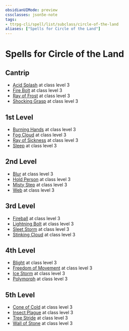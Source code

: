 ```yaml
---
obsidianUIMode: preview
cssclasses: json5e-note
tags:
- ttrpg-cli/spell/list/subclass/circle-of-the-land
aliases: ["Spells for Circle of the Land"]
---
```

# Spells for Circle of the Land

## Cantrip

- [Acid Splash](2-Mechanics/CLI/spells/acid-splash-xphb.md "XPHB") at class level 3
- [Fire Bolt](2-Mechanics/CLI/spells/fire-bolt-xphb.md "XPHB") at class level 3
- [Ray of Frost](2-Mechanics/CLI/spells/ray-of-frost-xphb.md "XPHB") at class level 3
- [Shocking Grasp](2-Mechanics/CLI/spells/shocking-grasp-xphb.md "XPHB") at class level 3

## 1st Level

- [Burning Hands](2-Mechanics/CLI/spells/burning-hands-xphb.md "XPHB") at class level 3
- [Fog Cloud](2-Mechanics/CLI/spells/fog-cloud-xphb.md "XPHB") at class level 3
- [Ray of Sickness](2-Mechanics/CLI/spells/ray-of-sickness-xphb.md "XPHB") at class level 3
- [Sleep](2-Mechanics/CLI/spells/sleep-xphb.md "XPHB") at class level 3

## 2nd Level

- [Blur](2-Mechanics/CLI/spells/blur-xphb.md "XPHB") at class level 3
- [Hold Person](2-Mechanics/CLI/spells/hold-person-xphb.md "XPHB") at class level 3
- [Misty Step](2-Mechanics/CLI/spells/misty-step-xphb.md "XPHB") at class level 3
- [Web](2-Mechanics/CLI/spells/web-xphb.md "XPHB") at class level 3

## 3rd Level

- [Fireball](2-Mechanics/CLI/spells/fireball-xphb.md "XPHB") at class level 3
- [Lightning Bolt](2-Mechanics/CLI/spells/lightning-bolt-xphb.md "XPHB") at class level 3
- [Sleet Storm](2-Mechanics/CLI/spells/sleet-storm-xphb.md "XPHB") at class level 3
- [Stinking Cloud](2-Mechanics/CLI/spells/stinking-cloud-xphb.md "XPHB") at class level 3

## 4th Level

- [Blight](2-Mechanics/CLI/spells/blight-xphb.md "XPHB") at class level 3
- [Freedom of Movement](2-Mechanics/CLI/spells/freedom-of-movement-xphb.md "XPHB") at class level 3
- [Ice Storm](2-Mechanics/CLI/spells/ice-storm-xphb.md "XPHB") at class level 3
- [Polymorph](2-Mechanics/CLI/spells/polymorph-xphb.md "XPHB") at class level 3

## 5th Level

- [Cone of Cold](2-Mechanics/CLI/spells/cone-of-cold-xphb.md "XPHB") at class level 3
- [Insect Plague](2-Mechanics/CLI/spells/insect-plague-xphb.md "XPHB") at class level 3
- [Tree Stride](2-Mechanics/CLI/spells/tree-stride-xphb.md "XPHB") at class level 3
- [Wall of Stone](2-Mechanics/CLI/spells/wall-of-stone-xphb.md "XPHB") at class level 3